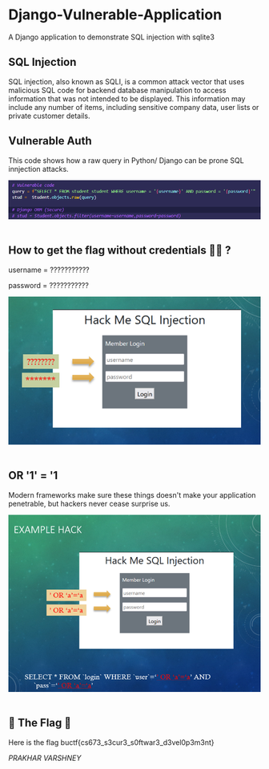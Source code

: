 # Django-Vulnerable-Application
A Django application to demonstrate SQL injection with sqlite3

## SQL Injection
SQL injection, also known as SQLI, is a common attack vector that uses malicious SQL code for backend database manipulation to access information that was not intended to be displayed. This information may include any number of items, including sensitive company data, user lists or private customer details.

## Vulnerable Auth
This code shows how a raw query in Python/ Django can be prone SQL innjection attacks.

<img src="https://github.com/prkhrv/Django-Vulnerable-Application/blob/main/screenshots/Screenshot%202022-03-18%20232526.png">&nbsp;   &nbsp;   &nbsp;   &nbsp;   &nbsp; 

## How to get the flag without credentials :pirate_flag: ?
username = ???????????

password = ???????????

<img src="https://github.com/prkhrv/Django-Vulnerable-Application/blob/main/screenshots/Screenshot%202022-03-18%20234015.png">&nbsp;   &nbsp;   &nbsp;   &nbsp;   &nbsp; 


## OR '1' = '1
Modern frameworks make sure these things doesn't make your application penetrable, but hackers never cease surprise us.

<img src="https://github.com/prkhrv/Django-Vulnerable-Application/blob/main/screenshots/Screenshot%202022-03-18%20234042.png">&nbsp;   &nbsp;   &nbsp;   &nbsp;   &nbsp; 

## 🚩 The Flag 🚩

Here is the flag buctf{cs673_s3cur3_s0ftwar3_d3vel0p3m3nt}

_PRAKHAR VARSHNEY_

